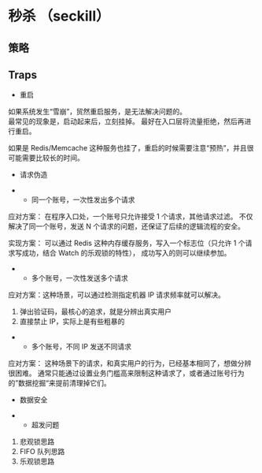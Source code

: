 # 秒杀 （seckill）  

## 策略

## Traps  

* 重启 

如果系统发生“雪崩”，贸然重启服务，是无法解决问题的。  
最常见的现象是，启动起来后，立刻挂掉。
最好在入口层将流量拒绝，然后再进行重启。  

如果是 Redis/Memcache 这种服务也挂了，重启的时候需要注意“预热”，并且很可能需要比较长的时间。

* 请求伪造  

* * 同一个账号，一次性发出多个请求  

应对方案：
  在程序入口处，一个账号只允许接受 1 个请求，其他请求过滤。
  不仅解决了同一个账号，发送 N 个请求的问题，还保证了后续的逻辑流程的安全。
  
实现方案：
  可以通过 Redis 这种内存缓存服务，写入一个标志位（只允许 1 个请求写成功，结合 Watch 的乐观锁的特性），
  成功写入的则可以继续参加。

* * 多个账号，一次性发送多个请求

应对方案：这种场景，可以通过检测指定机器 IP 请求频率就可以解决。

1. 弹出验证码，最核心的追求，就是分辨出真实用户
2. 直接禁止 IP，实际上是有些粗暴的

* * 多个账号，不同 IP 发送不同请求

应对方案：
这种场景下的请求，和真实用户的行为，已经基本相同了，想做分辨很困难。
通常只能通过设置业务门槛高来限制这种请求了，或者通过账号行为的”数据挖掘“来提前清理掉它们。

* 数据安全

* * 超发问题

1. 悲观锁思路
2. FIFO 队列思路
3. 乐观锁思路
